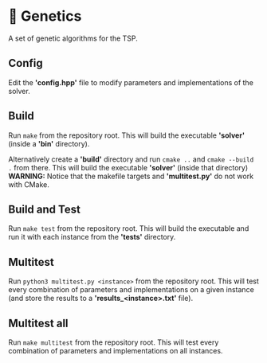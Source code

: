 # 🧬 Genetics
A set of genetic algorithms for the TSP.

## Config
Edit the __'config.hpp'__ file to modify parameters and implementations of the solver.

## Build
Run `make` from the repository root. This will build the executable __'solver'__ (inside a __'bin'__ directory).

Alternatively create a __'build'__ directory and run `cmake ..` and `cmake --build .` from there. This will build the executable __'solver'__ (inside that directory)  
**WARNING:** Notice that the makefile targets and __'multitest.py'__ do not work with CMake.

## Build and Test
Run `make test` from the repository root. This will build the executable and run it with each instance from the __'tests'__ directory.

## Multitest
Run `python3 multitest.py <instance>` from the repository root. This will test every combination of parameters and implementations on a given instance (and store the results to a __'results\_&lt;instance&gt;.txt'__ file).

## Multitest all
Run `make multitest` from the repository root. This will test every combination of parameters and implementations on all instances.